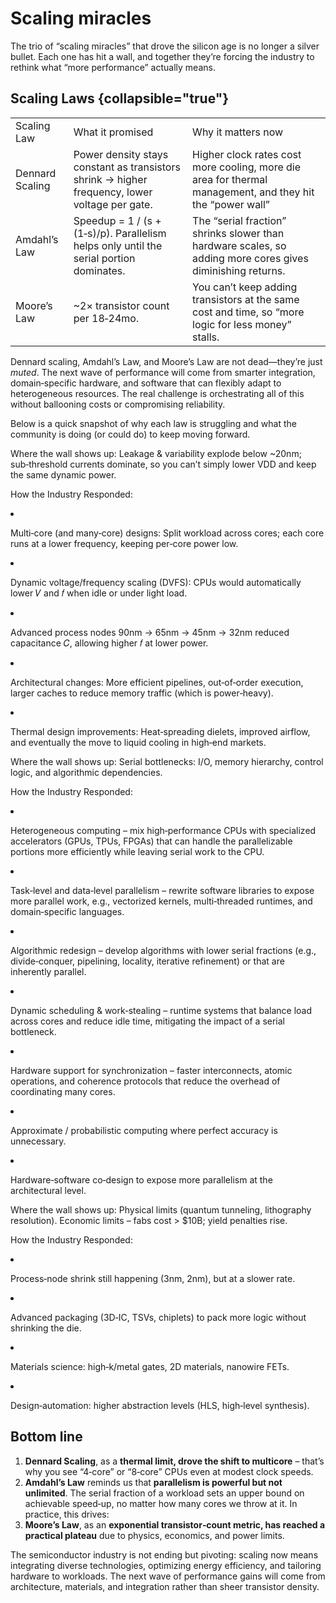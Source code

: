 # Scaling miracles

The trio of “scaling miracles” that drove the silicon age is no longer a silver bullet. Each one has hit a wall, and
together they’re forcing the industry to rethink what “more performance” actually means.

## Scaling Laws {collapsible="true"}

<table>
    <tr>
        <td>Scaling Law</td>
        <td>What it promised</td>
        <td>Why it matters now</td>
    </tr>
    <tr>
        <td>Dennard Scaling</td>
        <td>Power density stays constant as transistors shrink → <control>higher frequency, lower voltage per gate</control>.</td>
        <td>Higher clock rates cost more cooling, more die area for thermal management, and they <control>hit the “power wall”</control></td>
    </tr>
    <tr>
        <td>Amdahl’s Law</td>
        <td><control>Speedup</control> = 1 / (s + (1‑s)/p). Parallelism helps only until the serial portion dominates.</td>
        <td>The “serial fraction” shrinks slower than hardware scales, so <control>adding more cores gives diminishing returns</control>.</td>
    </tr>
    <tr>
        <td>Moore’s Law</td>
        <td><control>~2× transistor count per 18‑24mo</control>.</td>
        <td>You can’t keep adding transistors at the same cost and time, so <control>“more logic for less money” stalls</control>.</td>
    </tr>
</table>

Dennard scaling, Amdahl’s Law, and Moore’s Law are not dead—they’re just *muted*. The next wave of performance will come
from smarter integration, domain‑specific hardware, and software that can flexibly adapt to heterogeneous resources. The
real challenge is orchestrating all of this without ballooning costs or compromising reliability.

Below is a quick snapshot of why each law is struggling and what the community is doing (or could do) to keep moving forward.

<tabs>
    <tab title="Dennard Scaling">
            <p><control>Where the wall shows up:</control> Leakage & variability explode below ~20nm; sub‑threshold currents dominate, so you can’t simply lower VDD and keep the same dynamic power.</p>
            <p><control>How the Industry Responded:</control></p>
            <list type="decimal">
                <li><p>Multi‑core (and many‑core) designs: Split workload across cores; each core runs at a lower frequency, keeping per‑core power low.</p></li>
                <li><p>Dynamic voltage/frequency scaling (DVFS): CPUs would automatically lower 𝑉 and 𝑓 when idle or under light load.</p></li>
                <li><p>Advanced process nodes	90nm → 65nm → 45nm → 32nm reduced capacitance 𝐶, allowing higher 𝑓 at lower power.</p></li>
                <li><p>Architectural changes: More efficient pipelines, out‑of‑order execution, larger caches to reduce memory traffic (which is power‑heavy).</p></li>
                <li><p>Thermal design improvements: Heat‑spreading dielets, improved airflow, and eventually the move to liquid cooling in high‑end markets.</p></li>
            </list>
    </tab>
    <tab title="Amdahl’s Law">
        <p><control>Where the wall shows up:</control> Serial bottlenecks: I/O, memory hierarchy, control logic, and algorithmic dependencies.</p>
        <p><control>How the Industry Responded:</control></p>
        <list type="decimal">
            <li><p>Heterogeneous computing – mix high‑performance CPUs with specialized accelerators (GPUs, TPUs, FPGAs) that can handle the parallelizable portions more efficiently while leaving serial work to the CPU.</p></li>
            <li><p>Task‑level and data‑level parallelism – rewrite software libraries to expose more parallel work, e.g., vectorized kernels, multi‑threaded runtimes, and domain‑specific languages.</p></li>
            <li><p>Algorithmic redesign – develop algorithms with lower serial fractions (e.g., divide‑conquer, pipelining, locality, iterative refinement) or that are inherently parallel.</p></li>
            <li><p>Dynamic scheduling & work‑stealing – runtime systems that balance load across cores and reduce idle time, mitigating the impact of a serial bottleneck.</p></li>
            <li><p>Hardware support for synchronization – faster interconnects, atomic operations, and coherence protocols that reduce the overhead of coordinating many cores.</p></li>
            <li><p>Approximate / probabilistic computing where perfect accuracy is unnecessary.</p></li>
            <li><p>Hardware‑software co‑design to expose more parallelism at the architectural level.</p></li>
        </list>
    </tab>
    <tab title="Moore’s Law">
        <p><control>Where the wall shows up:</control> Physical limits (quantum tunneling, lithography resolution). Economic limits – fabs cost > $10B; yield penalties rise.</p>
        <p><control>How the Industry Responded:</control></p>
        <list type="decimal">
            <li><p>Process‑node shrink still happening (3nm, 2nm), but at a slower rate.</p></li>
            <li><p>Advanced packaging (3D‑IC, TSVs, chiplets) to pack more logic without shrinking the die.</p></li>
            <li><p>Materials science: high‑k/metal gates, 2D materials, nanowire FETs.</p></li>
            <li><p>Design‑automation: higher abstraction levels (HLS, high‑level synthesis).</p></li>
        </list>
    </tab>
</tabs>

## Bottom line

1. **Dennard Scaling**, as a **thermal limit, drove the shift to multicore** – that’s why you see “4‑core” or “8‑core” CPUs even at modest clock speeds.
1. **Amdahl’s Law** reminds us that **parallelism is powerful but not unlimited**. The serial fraction of a workload sets an upper bound on achievable speed‑up, no matter how many cores we throw at it. In practice, this drives:
1. **Moore’s Law**, as an **exponential transistor‑count metric, has reached a practical plateau** due to physics, economics, and power limits. 

The semiconductor industry is not ending but pivoting: scaling now means integrating diverse technologies, optimizing energy efficiency, and tailoring hardware to workloads. The next wave of performance gains will come from architecture, materials, and integration rather than sheer transistor density.
